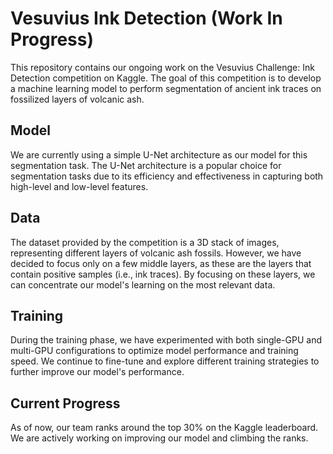 # Vesuvius Ink Detection (Work In Progress)

This repository contains our ongoing work on the Vesuvius Challenge: Ink Detection competition on Kaggle. The goal of this competition is to develop a machine learning model to perform segmentation of ancient ink traces on fossilized layers of volcanic ash.

## Model

We are currently using a simple U-Net architecture as our model for this segmentation task. The U-Net architecture is a popular choice for segmentation tasks due to its efficiency and effectiveness in capturing both high-level and low-level features.

## Data

The dataset provided by the competition is a 3D stack of images, representing different layers of volcanic ash fossils. However, we have decided to focus only on a few middle layers, as these are the layers that contain positive samples (i.e., ink traces). By focusing on these layers, we can concentrate our model's learning on the most relevant data.

## Training

During the training phase, we have experimented with both single-GPU and multi-GPU configurations to optimize model performance and training speed. We continue to fine-tune and explore different training strategies to further improve our model's performance.

## Current Progress

As of now, our team ranks around the top 30% on the Kaggle leaderboard. We are actively working on improving our model and climbing the ranks.

